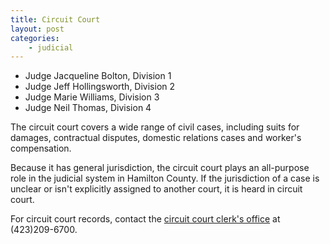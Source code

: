 ```yaml
---
title: Circuit Court
layout: post
categories:
    - judicial
---
```


+ Judge Jacqueline Bolton, Division 1
+ Judge Jeff Hollingsworth, Division 2
+ Judge Marie Williams, Division 3
+ Judge Neil Thomas, Division 4

The circuit court covers a wide range of civil cases, including suits for damages, contractual disputes, domestic relations cases and worker's compensation.

Because it has general jurisdiction, the circuit court plays an all-purpose role in the judicial system in Hamilton County. If the jurisdiction of a case is unclear or isn't explicitly assigned to another court, it is heard in circuit court.

For circuit court records, contact the [circuit court clerk's office](http://www.hamiltontn.gov/courts/CircuitClerk/default.aspx) at (423)209-6700.
